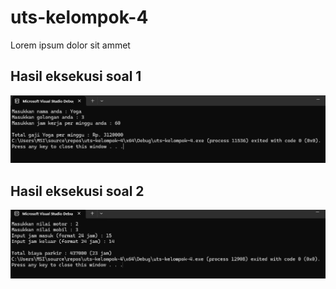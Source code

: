 # uts-kelompok-4
Lorem ipsum dolor sit ammet

## Hasil eksekusi soal 1
![Hasil eksekusi](hasil-eksekusi.png)

## Hasil eksekusi soal 2
![Hasil eksekusi](hasil-eksekusi-2.png)
